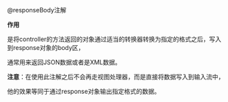 @responseBody注解

**作用**

是将controller的方法返回的对象通过适当的转换器转换为指定的格式之后，写入到response对象的body区，

通常用来返回JSON数据或者是XML数据。

**注意**：在使用此注解之后不会再走视图处理器，而是直接将数据写入到输入流中，

他的效果等同于通过response对象输出指定格式的数据。





